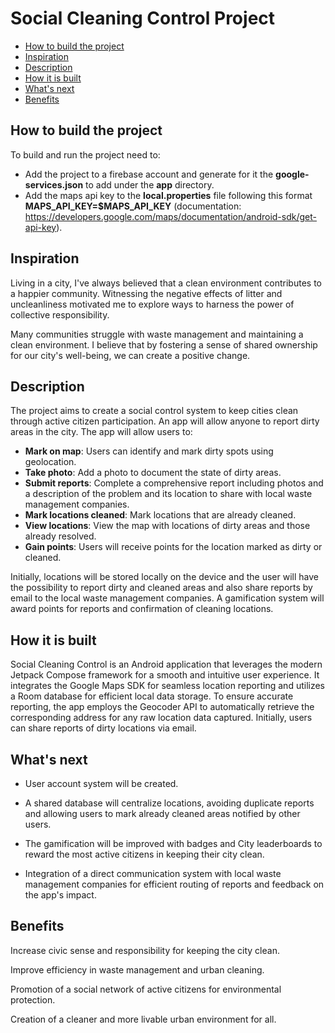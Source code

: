 # Social Cleaning Control Project


* [How to build the project](#how-to-build-the-project)
* [Inspiration](#inspiration)
* [Description](#description)
* [How it is built](#how-it-is-built)
* [What's next](#whats-next)
* [Benefits](#benefits)

## How to build the project

To build and run the project need to:
- Add the project to a firebase account and generate for it the **google-services.json** to add under the **app** directory.
- Add the maps api key to the **local.properties** file following this format **MAPS_API_KEY=$MAPS_API_KEY** (documentation: https://developers.google.com/maps/documentation/android-sdk/get-api-key). 
  
## Inspiration

Living in a city, I've always believed that a clean environment contributes to a happier community. Witnessing the negative effects of litter and uncleanliness motivated me to explore ways to harness the power of collective responsibility.

Many communities struggle with waste management and maintaining a clean environment.  I believe that by fostering a sense of shared ownership for our city's well-being, we can create a positive change. 


##  Description

The project aims to create a social control system to keep cities clean through active citizen participation. An app will allow anyone to report dirty areas in the city. The app will allow users to:



* **Mark on map**: Users can identify and mark dirty spots using geolocation.
* **Take photo**: Add a photo to document the state of dirty areas.
* **Submit reports**: Complete a comprehensive report including photos and a description of the problem and its location to share with local waste management companies.
* **Mark locations cleaned**: Mark locations that are already cleaned.
* **View locations**: View the map with locations of dirty areas and those already resolved.
* **Gain points**: Users will receive points for the location marked as dirty or cleaned.

Initially, locations will be stored locally on the device and the user will have the possibility to report dirty and cleaned areas and also share reports by email to the local waste management companies. A gamification system will award points for reports and confirmation of cleaning locations.


##  How it is built

Social Cleaning Control is an Android application that leverages the modern Jetpack Compose framework for a smooth and intuitive user experience. It integrates the Google Maps SDK for seamless location reporting and utilizes a Room database for efficient local data storage. To ensure accurate reporting, the app employs the Geocoder API to automatically retrieve the corresponding address for any raw location data captured. Initially, users can share reports of dirty locations via email.


## What's next

- User account system will be created. 

- A shared database will centralize locations, avoiding duplicate reports and allowing users to mark already cleaned areas notified by other users.

- The gamification will be improved with badges and City leaderboards to reward the most active citizens in keeping their city clean.
- Integration of a direct communication system with local waste management companies for efficient routing of reports and feedback on the app's impact.


## Benefits

Increase civic sense and responsibility for keeping the city clean.

Improve efficiency in waste management and urban cleaning.

Promotion of a social network of active citizens for environmental protection.

Creation of a cleaner and more livable urban environment for all.
